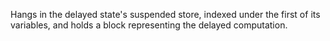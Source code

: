 Hangs in the delayed state's suspended store, indexed under the first of its variables, and holds a block representing the delayed computation.